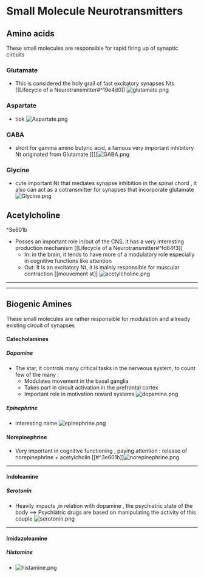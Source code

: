 # Small Molecule Neurotransmitters
## Amino acids
These small molecules are responsible for rapid firing up of synaptic circuits 
### Glutamate 
* This is considered the holy grail of fast excitatory synapses Nts [[Lifecycle of a Neurotransmitter#^19e4d0]] 
	![glutamate.png](./images/glutamate.png)
### Aspartate 
* tiok ![Aspartate.png](./images/Aspartate.png)
### GABA
* short for gamma amino butyric acid, a famous very important inhibitory Nt originated from Glutamate [[]]![GABA.png](./images/GABA.png)
### Glycine 
* cute important Nt that mediates synapse inhibition in the spinal chord , it also can act as a cotransmitter for synapses that incorporate glutamate ![Glycine.png](./images/Glycine.png)
## Acetylcholine 

^3e601b

* Posses an important role in/out of the CNS, it has a very interesting production mechanism [[Lifecycle of a Neurotransmitter#^fd84f3]] 
	* In: in the brain, it tends to have more of a modulatory role especially in cognitive functions like attention 
	* Out: It is an excitatory Nt, it is mainly responsible for muscular contraction [[mouvement st]] 
	![acetylcholine.png](./images/acetylcholine.png)

***
***

## Biogenic Amines
These small molecules are rather responsible for modulation and allready existing circuit of synapses  
#### Catecholamines 
##### Dopamine
* The star, it controls many critical tasks in the nerveous system, to count few of the many : 
	* Modulates movement in the basal ganglia 
	* Takes part in circuit activation in the prefrontal cortex
	* Important role in motivation reward systems 
	![dopamine.png](./images/dopamine.png)
##### Epinephrine 
* interesting name ![epinephrine.png](./images/epinephrine.png)
#### Norepinephrine
* Very important in cognitive functioning , paying attention : release of norepinephrine + acetylcholin [[#^3e601b]]![norepinephrine.png](./images/norepinephrine.png)

***
#### Indoleamine 
##### Serotonin
* Heavily impacts ,in relation with dopamine , the psychiatric state of the body 
	==> Psychiatric drugs are based on manipulating the activity of this couple 
![serotonin.png](./images/serotonin.png)

***

#### Imidazoleamine 
##### Histamine 
*  ![histamine.png](./images/histamine.png)
